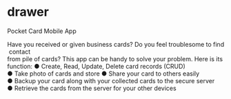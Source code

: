 # drawer

Pocket Card Mobile App

Have you received or given business cards? Do you feel troublesome to find contact
from pile of cards? This app can be handy to solve your problem. Here is its
function:
● Create, Read, Update, Delete card records (CRUD)
● Take photo of cards and store
● Share your card to others easily
● Backup your card along with your collected cards to the secure server
● Retrieve the cards from the server for your other devices
